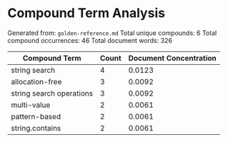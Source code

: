 # Compound Term Analysis

Generated from: `golden-reference.md`
Total unique compounds: 6
Total compound occurrences: 46
Total document words: 326

| Compound Term | Count | Document Concentration |
|---------------|-------|------------------------|
| string search | 4 | 0.0123 |
| allocation-free | 3 | 0.0092 |
| string search operations | 3 | 0.0092 |
| multi-value | 2 | 0.0061 |
| pattern-based | 2 | 0.0061 |
| string.contains | 2 | 0.0061 |
